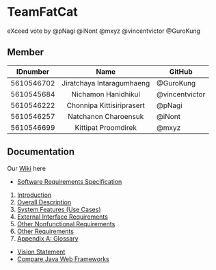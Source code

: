 # TeamFatCat
eXceed vote by @pNagi @iNont @mxyz @vincentvictor @GuroKung

## Member 
| IDnumber | Name | GitHub |
| ---------- |:-------:| -------------------- |
| 5610546702 | Jiratchaya Intaragumhaeng | @GuroKung |
| 5610545684 | Nichamon Hanidhikul | @vincentvictor |
| 5610546222 | Chonnipa Kittisiriprasert | @pNagi |
| 5610546257 | Natchanon Charoensuk | @iNont |
| 5610546699 | Kittipat Proomdirek | @mxyz |

## Documentation
Our [Wiki](https://github.com/SSD2015/maxininontnachy-gugimiro/wiki) here

- [Software Requirements Specification](https://github.com/SSD2015/maxininontnachy-gugimiro/wiki/Software-Requirements-Specification)
 1. [Introduction](https://github.com/SSD2015/maxininontnachy-gugimiro/wiki/Introduction)
 2. [Overall Description](https://github.com/SSD2015/maxininontnachy-gugimiro/wiki/Overall-Description)
 3. [System Features (Use Cases)](https://github.com/SSD2015/maxininontnachy-gugimiro/wiki/System-Features-%28UC%29)
 4. [External Interface Requirements](https://github.com/SSD2015/maxininontnachy-gugimiro/wiki/External-Interface-Requirements)
 5. [Other Nonfunctional Requirements](https://github.com/SSD2015/maxininontnachy-gugimiro/wiki/Other-Nonfunctional-Requirements)
 6. [Other Requirements](https://github.com/SSD2015/maxininontnachy-gugimiro/wiki/Other-Requirements)
 7. [Appendix A: Glossary](https://github.com/SSD2015/TeamFatCat/wiki/Appendix-A%3A-Glossary)
- [Vision Statement](https://github.com/SSD2015/maxininontnachy-gugimiro/wiki/Vision-Statement) 
- [Compare Java Web Frameworks](https://docs.google.com/document/d/1wE9YfZV8S0POgV3MoY_d8RkaUqgGF7FI8-lNCQXZsr4)
